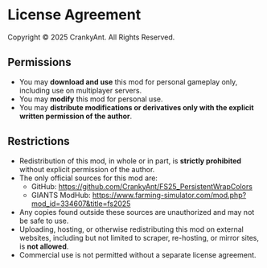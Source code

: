 # License Agreement

Copyright © 2025 CrankyAnt. All Rights Reserved.

## Permissions
- You may **download and use** this mod for personal gameplay only, including use on multiplayer servers.
- You may **modify** this mod for personal use.
- You may **distribute modifications or derivatives only with the explicit written permission of the author**.

## Restrictions
- Redistribution of this mod, in whole or in part, is **strictly prohibited** without explicit permission of the author.
- The only official sources for this mod are:
  * GitHub: https://github.com/CrankyAnt/FS25_PersistentWrapColors
  * GIANTS ModHub: https://www.farming-simulator.com/mod.php?mod_id=334607&title=fs2025
- Any copies found outside these sources are unauthorized and may not be safe to use.
- Uploading, hosting, or otherwise redistributing this mod on external websites, including but not limited to scraper, re-hosting, or mirror sites, is **not allowed**.
- Commercial use is not permitted without a separate license agreement.
